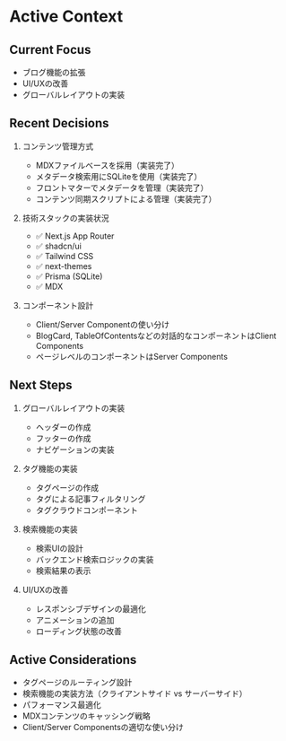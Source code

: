 # Active Context

## Current Focus
- ブログ機能の拡張
- UI/UXの改善
- グローバルレイアウトの実装

## Recent Decisions
1. コンテンツ管理方式
   - MDXファイルベースを採用（実装完了）
   - メタデータ検索用にSQLiteを使用（実装完了）
   - フロントマターでメタデータを管理（実装完了）
   - コンテンツ同期スクリプトによる管理（実装完了）

2. 技術スタックの実装状況
   - ✅ Next.js App Router
   - ✅ shadcn/ui
   - ✅ Tailwind CSS
   - ✅ next-themes
   - ✅ Prisma (SQLite)
   - ✅ MDX

3. コンポーネント設計
   - Client/Server Componentの使い分け
   - BlogCard, TableOfContentsなどの対話的なコンポーネントはClient Components
   - ページレベルのコンポーネントはServer Components

## Next Steps
1. グローバルレイアウトの実装
   - ヘッダーの作成
   - フッターの作成
   - ナビゲーションの実装

2. タグ機能の実装
   - タグページの作成
   - タグによる記事フィルタリング
   - タグクラウドコンポーネント

3. 検索機能の実装
   - 検索UIの設計
   - バックエンド検索ロジックの実装
   - 検索結果の表示

4. UI/UXの改善
   - レスポンシブデザインの最適化
   - アニメーションの追加
   - ローディング状態の改善

## Active Considerations
- タグページのルーティング設計
- 検索機能の実装方法（クライアントサイド vs サーバーサイド）
- パフォーマンス最適化
- MDXコンテンツのキャッシング戦略
- Client/Server Componentsの適切な使い分け